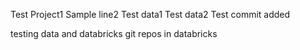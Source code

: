 Test Project1
Sample line2
Test data1
Test data2
Test commit added

testing data and databricks git repos in databricks 
